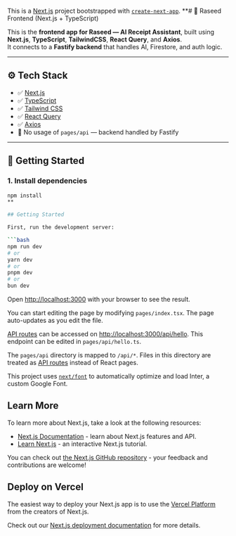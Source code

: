 This is a [Next.js](https://nextjs.org/) project bootstrapped with [`create-next-app`](https://github.com/vercel/next.js/tree/canary/packages/create-next-app).
**# 🧾 Raseed Frontend (Next.js + TypeScript)

This is the **frontend app for Raseed — AI Receipt Assistant**, built using **Next.js**, **TypeScript**, **TailwindCSS**, **React Query**, and **Axios**.  
It connects to a **Fastify backend** that handles AI, Firestore, and auth logic.

---

## ⚙️ Tech Stack

- ✅ [Next.js](https://nextjs.org/)
- ✅ [TypeScript](https://www.typescriptlang.org/)
- ✅ [Tailwind CSS](https://tailwindcss.com/)
- ✅ [React Query](https://tanstack.com/query)
- ✅ [Axios](https://axios-http.com/)
- 🚫 No usage of `pages/api` — backend handled by Fastify

---

## 🚀 Getting Started

### 1. Install dependencies

```bash
npm install
**

## Getting Started

First, run the development server:

```bash
npm run dev
# or
yarn dev
# or
pnpm dev
# or
bun dev
```

Open [http://localhost:3000](http://localhost:3000) with your browser to see the result.

You can start editing the page by modifying `pages/index.tsx`. The page auto-updates as you edit the file.

[API routes](https://nextjs.org/docs/api-routes/introduction) can be accessed on [http://localhost:3000/api/hello](http://localhost:3000/api/hello). This endpoint can be edited in `pages/api/hello.ts`.

The `pages/api` directory is mapped to `/api/*`. Files in this directory are treated as [API routes](https://nextjs.org/docs/api-routes/introduction) instead of React pages.

This project uses [`next/font`](https://nextjs.org/docs/basic-features/font-optimization) to automatically optimize and load Inter, a custom Google Font.

## Learn More

To learn more about Next.js, take a look at the following resources:

- [Next.js Documentation](https://nextjs.org/docs) - learn about Next.js features and API.
- [Learn Next.js](https://nextjs.org/learn) - an interactive Next.js tutorial.

You can check out [the Next.js GitHub repository](https://github.com/vercel/next.js/) - your feedback and contributions are welcome!




## Deploy on Vercel

The easiest way to deploy your Next.js app is to use the [Vercel Platform](https://vercel.com/new?utm_medium=default-template&filter=next.js&utm_source=create-next-app&utm_campaign=create-next-app-readme) from the creators of Next.js.

Check out our [Next.js deployment documentation](https://nextjs.org/docs/deployment) for more details.
